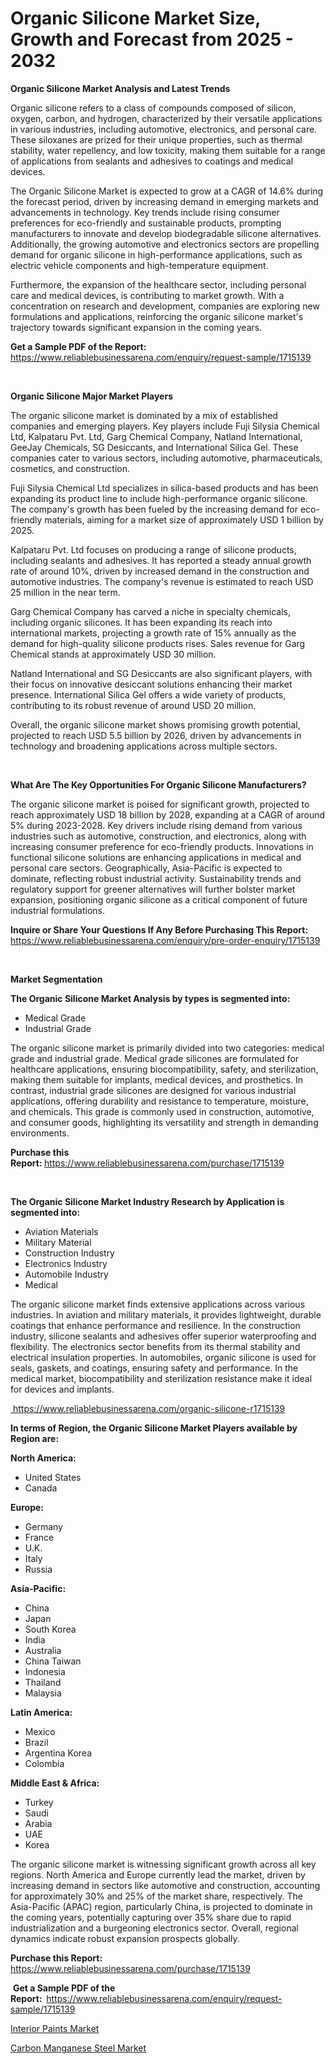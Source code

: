 <p><h1>Organic Silicone Market Size, Growth and Forecast from 2025 - 2032</h1></p><p><strong>Organic Silicone Market Analysis and Latest Trends</strong></p>
<p><p>Organic silicone refers to a class of compounds composed of silicon, oxygen, carbon, and hydrogen, characterized by their versatile applications in various industries, including automotive, electronics, and personal care. These siloxanes are prized for their unique properties, such as thermal stability, water repellency, and low toxicity, making them suitable for a range of applications from sealants and adhesives to coatings and medical devices.</p><p>The Organic Silicone Market is expected to grow at a CAGR of 14.6% during the forecast period, driven by increasing demand in emerging markets and advancements in technology. Key trends include rising consumer preferences for eco-friendly and sustainable products, prompting manufacturers to innovate and develop biodegradable silicone alternatives. Additionally, the growing automotive and electronics sectors are propelling demand for organic silicone in high-performance applications, such as electric vehicle components and high-temperature equipment.</p><p>Furthermore, the expansion of the healthcare sector, including personal care and medical devices, is contributing to market growth. With a concentration on research and development, companies are exploring new formulations and applications, reinforcing the organic silicone market's trajectory towards significant expansion in the coming years.</p></p>
<p><strong>Get a Sample PDF of the Report:&nbsp;</strong> <a href="https://www.reliablebusinessarena.com/enquiry/request-sample/1715139?utm_campaign=1420&utm_medium=2&utm_source=Github&utm_content=ia&utm_term=01042025&utm_id=organic-silicone">https://www.reliablebusinessarena.com/enquiry/request-sample/1715139</a></p>
<p>&nbsp;</p>
<p><strong>Organic Silicone Major Market Players</strong></p>
<p><p>The organic silicone market is dominated by a mix of established companies and emerging players. Key players include Fuji Silysia Chemical Ltd, Kalpataru Pvt. Ltd, Garg Chemical Company, Natland International, GeeJay Chemicals, SG Desiccants, and International Silica Gel. These companies cater to various sectors, including automotive, pharmaceuticals, cosmetics, and construction.</p><p>Fuji Silysia Chemical Ltd specializes in silica-based products and has been expanding its product line to include high-performance organic silicone. The company's growth has been fueled by the increasing demand for eco-friendly materials, aiming for a market size of approximately USD 1 billion by 2025.</p><p>Kalpataru Pvt. Ltd focuses on producing a range of silicone products, including sealants and adhesives. It has reported a steady annual growth rate of around 10%, driven by increased demand in the construction and automotive industries. The company's revenue is estimated to reach USD 25 million in the near term.</p><p>Garg Chemical Company has carved a niche in specialty chemicals, including organic silicones. It has been expanding its reach into international markets, projecting a growth rate of 15% annually as the demand for high-quality silicone products rises. Sales revenue for Garg Chemical stands at approximately USD 30 million.</p><p>Natland International and SG Desiccants are also significant players, with their focus on innovative desiccant solutions enhancing their market presence. International Silica Gel offers a wide variety of products, contributing to its robust revenue of around USD 20 million.</p><p>Overall, the organic silicone market shows promising growth potential, projected to reach USD 5.5 billion by 2026, driven by advancements in technology and broadening applications across multiple sectors.</p></p>
<p>&nbsp;</p>
<p><strong>What Are The Key Opportunities For Organic Silicone Manufacturers?</strong></p>
<p><p>The organic silicone market is poised for significant growth, projected to reach approximately USD 18 billion by 2028, expanding at a CAGR of around 5% during 2023-2028. Key drivers include rising demand from various industries such as automotive, construction, and electronics, along with increasing consumer preference for eco-friendly products. Innovations in functional silicone solutions are enhancing applications in medical and personal care sectors. Geographically, Asia-Pacific is expected to dominate, reflecting robust industrial activity. Sustainability trends and regulatory support for greener alternatives will further bolster market expansion, positioning organic silicone as a critical component of future industrial formulations.</p></p>
<p><strong>Inquire or Share Your Questions If Any Before Purchasing This Report:</strong> <a href="https://www.reliablebusinessarena.com/enquiry/pre-order-enquiry/1715139?utm_campaign=1420&utm_medium=2&utm_source=Github&utm_content=ia&utm_term=01042025&utm_id=organic-silicone">https://www.reliablebusinessarena.com/enquiry/pre-order-enquiry/1715139</a></p>
<p>&nbsp;</p>
<p><strong>Market Segmentation</strong></p>
<p><strong>The Organic Silicone Market Analysis by types is segmented into:</strong></p>
<p><ul><li>Medical Grade</li><li>Industrial Grade</li></ul></p>
<p><p>The organic silicone market is primarily divided into two categories: medical grade and industrial grade. Medical grade silicones are formulated for healthcare applications, ensuring biocompatibility, safety, and sterilization, making them suitable for implants, medical devices, and prosthetics. In contrast, industrial grade silicones are designed for various industrial applications, offering durability and resistance to temperature, moisture, and chemicals. This grade is commonly used in construction, automotive, and consumer goods, highlighting its versatility and strength in demanding environments.</p></p>
<p><strong>Purchase this Report:&nbsp;</strong><a href="https://www.reliablebusinessarena.com/purchase/1715139?utm_campaign=1420&utm_medium=2&utm_source=Github&utm_content=ia&utm_term=01042025&utm_id=organic-silicone">https://www.reliablebusinessarena.com/purchase/1715139</a></p>
<p>&nbsp;</p>
<p><strong>The Organic Silicone Market Industry Research by Application is segmented into:</strong></p>
<p><ul><li>Aviation Materials</li><li>Military Material</li><li>Construction Industry</li><li>Electronics Industry</li><li>Automobile Industry</li><li>Medical</li></ul></p>
<p><p>The organic silicone market finds extensive applications across various industries. In aviation and military materials, it provides lightweight, durable coatings that enhance performance and resilience. In the construction industry, silicone sealants and adhesives offer superior waterproofing and flexibility. The electronics sector benefits from its thermal stability and electrical insulation properties. In automobiles, organic silicone is used for seals, gaskets, and coatings, ensuring safety and performance. In the medical market, biocompatibility and sterilization resistance make it ideal for devices and implants.</p></p>
<p><a href="https://www.reliablebusinessarena.com/organic-silicone-r1715139?utm_campaign=1420&utm_medium=2&utm_source=Github&utm_content=ia&utm_term=01042025&utm_id=organic-silicone">&nbsp;https://www.reliablebusinessarena.com/organic-silicone-r1715139</a></p>
<p><strong>In terms of Region, the Organic Silicone Market Players available by Region are:</strong></p>
<p>
    <p> <strong> North America: </strong>
        <ul>
            <li>United States</li>
            <li>Canada</li>
        </ul>
        </p> 
    <p> <strong> Europe: </strong>
        <ul>
            <li>Germany</li>
            <li>France</li>
            <li>U.K.</li>
            <li>Italy</li>
            <li>Russia</li>
        </ul>
        </p> 
    <p> <strong> Asia-Pacific: </strong>
        <ul>
            <li>China</li>
            <li>Japan</li>
            <li>South Korea</li>
            <li>India</li>
            <li>Australia</li>
            <li>China Taiwan</li>
            <li>Indonesia</li>
            <li>Thailand</li>
            <li>Malaysia</li>
        </ul>
        </p> 
    <p> <strong> Latin America: </strong>
        <ul>
            <li>Mexico</li>
            <li>Brazil</li>
            <li>Argentina Korea</li>
            <li>Colombia</li>
        </ul>
        </p> 
    <p> <strong> Middle East & Africa: </strong>
        <ul>
            <li>Turkey</li>
            <li>Saudi</li>
            <li>Arabia</li>
            <li>UAE</li>
            <li>Korea</li>
        </ul>
    </p>
    </p>
<p><p>The organic silicone market is witnessing significant growth across all key regions. North America and Europe currently lead the market, driven by increasing demand in sectors like automotive and construction, accounting for approximately 30% and 25% of the market share, respectively. The Asia-Pacific (APAC) region, particularly China, is projected to dominate in the coming years, potentially capturing over 35% share due to rapid industrialization and a burgeoning electronics sector. Overall, regional dynamics indicate robust expansion prospects globally.</p></p>
<p><strong>Purchase this Report: </strong><a href="https://www.reliablebusinessarena.com/purchase/1715139?utm_campaign=1420&utm_medium=2&utm_source=Github&utm_content=ia&utm_term=01042025&utm_id=organic-silicone">https://www.reliablebusinessarena.com/purchase/1715139</a></p>
<p>&nbsp;<strong>Get a Sample PDF of the Report:&nbsp;&nbsp;</strong><a href="https://www.reliablebusinessarena.com/enquiry/request-sample/1715139?utm_campaign=1420&utm_medium=2&utm_source=Github&utm_content=ia&utm_term=01042025&utm_id=organic-silicone">https://www.reliablebusinessarena.com/enquiry/request-sample/1715139</a></p>
<p><strong></strong></p>
<p><p><a href="https://github.com/koskasislo39/Market-Research-Report-List-1/blob/main/interior-paints-market.md?utm_campaign=1420&utm_medium=2&utm_source=Github&utm_content=ia&utm_term=01042025&utm_id=organic-silicone">Interior Paints Market</a></p><p><a href="https://github.com/oliffzillamv/Market-Research-Report-List-1/blob/main/carbon-manganese-steel-market.md?utm_campaign=1420&utm_medium=2&utm_source=Github&utm_content=ia&utm_term=01042025&utm_id=organic-silicone">Carbon Manganese Steel Market</a></p></p>